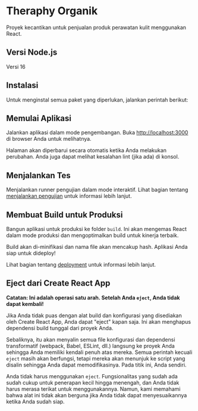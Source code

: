 # Theraphy Organik

Proyek kecantikan untuk penjualan produk perawatan kulit menggunakan React.

## Versi Node.js
Versi 16

## Instalasi
Untuk menginstal semua paket yang diperlukan, jalankan perintah berikut:


## Memulai Aplikasi

Jalankan aplikasi dalam mode pengembangan. Buka [http://localhost:3000](http://localhost:3000) di browser Anda untuk melihatnya.


Halaman akan diperbarui secara otomatis ketika Anda melakukan perubahan. Anda juga dapat melihat kesalahan lint (jika ada) di konsol.

## Menjalankan Tes

Menjalankan runner pengujian dalam mode interaktif. Lihat bagian tentang [menjalankan pengujian](https://facebook.github.io/create-react-app/docs/running-tests) untuk informasi lebih lanjut.


## Membuat Build untuk Produksi

Bangun aplikasi untuk produksi ke folder `build`. Ini akan mengemas React dalam mode produksi dan mengoptimalkan build untuk kinerja terbaik.


Build akan di-minifikasi dan nama file akan mencakup hash. Aplikasi Anda siap untuk dideploy!

Lihat bagian tentang [deployment](https://facebook.github.io/create-react-app/docs/deployment) untuk informasi lebih lanjut.

## Eject dari Create React App

**Catatan: Ini adalah operasi satu arah. Setelah Anda `eject`, Anda tidak dapat kembali!**

Jika Anda tidak puas dengan alat build dan konfigurasi yang disediakan oleh Create React App, Anda dapat "eject" kapan saja. Ini akan menghapus dependensi build tunggal dari proyek Anda.

Sebaliknya, itu akan menyalin semua file konfigurasi dan dependensi transformatif (webpack, Babel, ESLint, dll.) langsung ke proyek Anda sehingga Anda memiliki kendali penuh atas mereka. Semua perintah kecuali `eject` masih akan berfungsi, tetapi mereka akan menunjuk ke script yang disalin sehingga Anda dapat memodifikasinya. Pada titik ini, Anda sendiri.

Anda tidak harus menggunakan `eject`. Fungsionalitas yang sudah ada sudah cukup untuk penerapan kecil hingga menengah, dan Anda tidak harus merasa terikat untuk menggunakannya. Namun, kami memahami bahwa alat ini tidak akan berguna jika Anda tidak dapat menyesuaikannya ketika Anda sudah siap.

